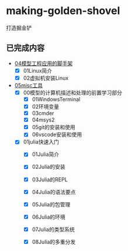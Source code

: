 # making-golden-shovel
打造掘金铲

## 已完成内容
- [04模型工程应用的脚手架](./04模型工程应用的脚手架/)
  - [x] 01Linux简介
  - [x] 02虚拟机安装Linux
- [05misc工具](./05misc工具/)
  - [x] 00模型的计算机描述和处理的前置学习部分
    - [x] 01WindowsTerminal
    - [x] 02环境变量
    - [x] 03cmder
    - [x] 04msys2
    - [x] 05git的安装和使用
    - [x] 06vscode安装和使用
  - [x] 01julia快速入门
    - [x] 01Julia简介
    - [x] 02Julia的安装
    - [x] 03Julia的REPL 
    - [x] 04Julia的语法要点  
    - [x] 05Julia的包管理
    - [x] 06Julia的环境
    - [x] 07Julia的类型系统
    - [x] 08Julia的多重分发


